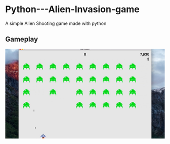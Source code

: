 # Python---Alien-Invasion-game
A simple Alien Shooting game made with python

## Gameplay

![gameplay](maxresdefault.jpg)

